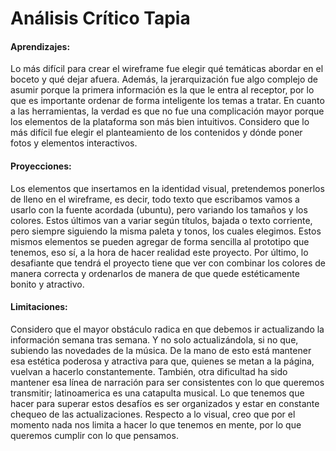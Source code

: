 # Análisis Crítico Tapia

#### Aprendizajes: 
Lo más difícil para crear el wireframe fue elegir qué temáticas abordar en el boceto y qué dejar afuera. Además, la jerarquización fue algo complejo de asumir porque la primera información es la que le entra al receptor, por lo que es importante ordenar de forma inteligente los temas a tratar. En cuanto a las herramientas, la verdad es que no fue una complicación mayor porque los elementos de la plataforma son más bien intuitivos. Considero que lo más difícil fue elegir el planteamiento de los contenidos y dónde poner fotos y elementos interactivos.

#### Proyecciones: 
Los elementos que insertamos en la identidad visual, pretendemos ponerlos de lleno en el wireframe, es decir, todo texto que escribamos vamos a usarlo con la fuente acordada (ubuntu), pero variando los tamaños y los colores. Estos últimos van a variar según títulos, bajada o texto corriente, pero siempre siguiendo la misma paleta y tonos, los cuales elegimos. Estos mismos elementos se pueden agregar de forma sencilla al prototipo que tenemos, eso sí, a la hora de hacer realidad este proyecto. Por último, lo desafiante que tendrá el proyecto tiene que ver con combinar los colores de manera correcta y ordenarlos de manera de que quede estéticamente bonito y atractivo.

#### Limitaciones: 
Considero que el mayor obstáculo radica en que debemos ir actualizando la información semana tras semana. Y no solo actualizándola, si no que, subiendo las novedades de la música. De la mano de esto está mantener esa estética poderosa y atractiva para que, quienes se metan a la página, vuelvan a hacerlo constantemente. También, otra dificultad ha sido mantener esa línea de narración para ser consistentes con lo que queremos transmitir; latinoamerica es una catapulta musical. Lo que tenemos que hacer para superar estos desafíos es ser organizados y estar en constante chequeo de las actualizaciones. Respecto a lo visual, creo que por el momento nada nos limita a hacer lo que tenemos en mente, por lo que queremos cumplir con lo que pensamos.
